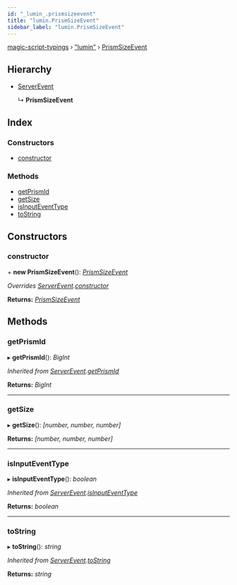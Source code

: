 ```yaml
---
id: "_lumin_.prismsizeevent"
title: "lumin.PrismSizeEvent"
sidebar_label: "lumin.PrismSizeEvent"
---
```


[magic-script-typings](../index.md) › [&quot;lumin&quot;](../modules/_lumin_.md) › [PrismSizeEvent](_lumin_.prismsizeevent.md)

## Hierarchy

* [ServerEvent](_lumin_.serverevent.md)

  ↳ **PrismSizeEvent**

## Index

### Constructors

* [constructor](_lumin_.prismsizeevent.md#constructor)

### Methods

* [getPrismId](_lumin_.prismsizeevent.md#getprismid)
* [getSize](_lumin_.prismsizeevent.md#getsize)
* [isInputEventType](_lumin_.prismsizeevent.md#isinputeventtype)
* [toString](_lumin_.prismsizeevent.md#tostring)

## Constructors

###  constructor

\+ **new PrismSizeEvent**(): *[PrismSizeEvent](_lumin_.prismsizeevent.md)*

*Overrides [ServerEvent](_lumin_.serverevent.md).[constructor](_lumin_.serverevent.md#constructor)*

**Returns:** *[PrismSizeEvent](_lumin_.prismsizeevent.md)*

## Methods

###  getPrismId

▸ **getPrismId**(): *BigInt*

*Inherited from [ServerEvent](_lumin_.serverevent.md).[getPrismId](_lumin_.serverevent.md#getprismid)*

**Returns:** *BigInt*

___

###  getSize

▸ **getSize**(): *[number, number, number]*

**Returns:** *[number, number, number]*

___

###  isInputEventType

▸ **isInputEventType**(): *boolean*

*Inherited from [ServerEvent](_lumin_.serverevent.md).[isInputEventType](_lumin_.serverevent.md#isinputeventtype)*

**Returns:** *boolean*

___

###  toString

▸ **toString**(): *string*

*Inherited from [ServerEvent](_lumin_.serverevent.md).[toString](_lumin_.serverevent.md#tostring)*

**Returns:** *string*